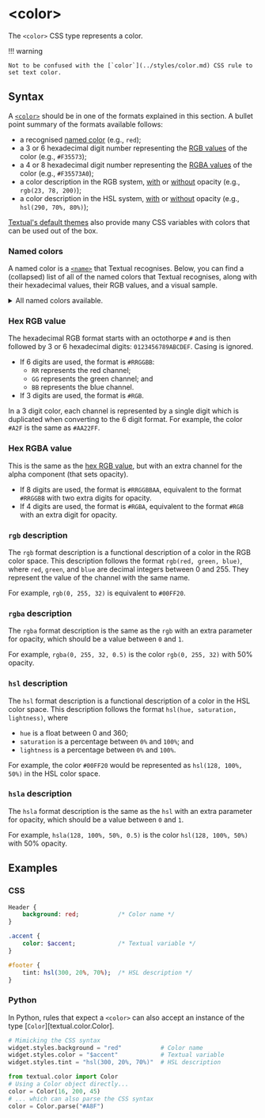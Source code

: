 # &lt;color&gt;

The `<color>` CSS type represents a color.

!!! warning

    Not to be confused with the [`color`](../styles/color.md) CSS rule to set text color.

## Syntax

A [`<color>`](/css_types/color) should be in one of the formats explained in this section.
A bullet point summary of the formats available follows:

 - a recognised [named color](#named-colors) (e.g., `red`);
 - a 3 or 6 hexadecimal digit number representing the [RGB values](#hex-rgb-value) of the color (e.g., `#F35573`);
 - a 4 or 8 hexadecimal digit number representing the [RGBA values](#hex-rgba-value) of the color (e.g., `#F35573A0`);
 - a color description in the RGB system, [with](#rgba-description) or [without](#rgb-description) opacity (e.g., `rgb(23, 78, 200)`);
 - a color description in the HSL system, [with](#hsla-description) or [without](#hsl-description) opacity (e.g., `hsl(290, 70%, 80%)`);

[Textual's default themes](../../guide/design#theme-reference) also provide many CSS variables with colors that can be used out of the box.

### Named colors

A named color is a [`<name>`](./name.md) that Textual recognises.
Below, you can find a (collapsed) list of all of the named colors that Textual recognises, along with their hexadecimal values, their RGB values, and a visual sample.

<details>
<summary>All named colors available.</summary>

```{.rich columns="80" title="colors"}
from textual._color_constants import COLOR_NAME_TO_RGB
from textual.color import Color
from rich.table import Table
from rich.text import Text
table = Table("Name", "hex", "RGB", "Color", expand=True, highlight=True)

for name, triplet in sorted(COLOR_NAME_TO_RGB.items()):
    if len(triplet) != 3:
        continue
    color = Color(*triplet)
    r, g, b = triplet
    table.add_row(
        f'"{name}"',
        Text(f"{color.hex}", "bold green"),
        f"rgb({r}, {g}, {b})",
        Text("                    ", style=f"on rgb({r},{g},{b})")
    )
output = table
```

</details>

### Hex RGB value

The hexadecimal RGB format starts with an octothorpe `#` and is then followed by 3 or 6 hexadecimal digits: `0123456789ABCDEF`.
Casing is ignored.

 - If 6 digits are used, the format is `#RRGGBB`:
   - `RR` represents the red channel;
   - `GG` represents the green channel; and
   - `BB` represents the blue channel.
 - If 3 digits are used, the format is `#RGB`.

In a 3 digit color, each channel is represented by a single digit which is duplicated when converting to the 6 digit format.
For example, the color `#A2F` is the same as `#AA22FF`.

### Hex RGBA value

This is the same as the [hex RGB value](#hex-rgb-value), but with an extra channel for the alpha component (that sets opacity).

 - If 8 digits are used, the format is `#RRGGBBAA`, equivalent to the format `#RRGGBB` with two extra digits for opacity.
 - If 4 digits are used, the format is `#RGBA`, equivalent to the format `#RGB` with an extra digit for opacity.

### `rgb` description

The `rgb` format description is a functional description of a color in the RGB color space.
This description follows the format `rgb(red, green, blue)`, where `red`, `green`, and `blue` are decimal integers between 0 and 255.
They represent the value of the channel with the same name.

For example, `rgb(0, 255, 32)` is equivalent to `#00FF20`.

### `rgba` description

The `rgba` format description is the same as the `rgb` with an extra parameter for opacity, which should be a value between `0` and `1`.

For example, `rgba(0, 255, 32, 0.5)` is the color `rgb(0, 255, 32)` with 50% opacity.

### `hsl` description

The `hsl` format description is a functional description of a color in the HSL color space.
This description follows the format `hsl(hue, saturation, lightness)`, where

 - `hue` is a float between 0 and 360;
 - `saturation` is a percentage between `0%` and `100%`; and
 - `lightness` is a percentage between `0%` and `100%`.

For example, the color `#00FF20` would be represented as `hsl(128, 100%, 50%)` in the HSL color space.

### `hsla` description

The `hsla` format description is the same as the `hsl` with an extra parameter for opacity, which should be a value between `0` and `1`.

For example, `hsla(128, 100%, 50%, 0.5)` is the color `hsl(128, 100%, 50%)` with 50% opacity.

## Examples

### CSS

```sass
Header {
    background: red;           /* Color name */
}

.accent {
    color: $accent;            /* Textual variable */
}

#footer {
    tint: hsl(300, 20%, 70%);  /* HSL description */
}
```

### Python

In Python, rules that expect a `<color>` can also accept an instance of the type [`Color`][textual.color.Color].

```py
# Mimicking the CSS syntax
widget.styles.background = "red"           # Color name
widget.styles.color = "$accent"            # Textual variable
widget.styles.tint = "hsl(300, 20%, 70%)"  # HSL description

from textual.color import Color
# Using a Color object directly...
color = Color(16, 200, 45)
# ... which can also parse the CSS syntax
color = Color.parse("#A8F")
```
